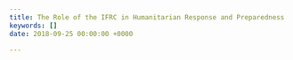 ```yaml
---
title: The Role of the IFRC in Humanitarian Response and Preparedness
keywords: []
date: 2018-09-25 00:00:00 +0000

---
```

